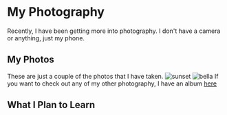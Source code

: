 # My Photography
Recently, I have been getting more into photography. I don't have a camera or anything, just my phone.
## My Photos
These are just a couple of the photos that I have taken.
![sunset](https://github.com/profcase/working-with-markdown/raw/master/vscode.PNG "Sunset Here at Northwest")
![bella](https://github.com/profcase/working-with-markdown/raw/master/vscode.PNG "My Dog Bella")
If you want to check out any of my other photography, I have an album [here](https://photos.app.goo.gl/N5p3pZNegRDsKzw59 "Photo Album")
## What I Plan to Learn

